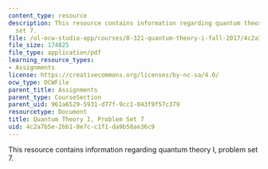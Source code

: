 ```yaml
---
content_type: resource
description: This resource contains information regarding quantum theory I, problem
  set 7.
file: /ol-ocw-studio-app/courses/8-321-quantum-theory-i-fall-2017/4c2a7b5e2bb18e7cc1f1da9b58ae36c9_MIT8_321F17_Pset7.pdf
file_size: 174825
file_type: application/pdf
learning_resource_types:
- Assignments
license: https://creativecommons.org/licenses/by-nc-sa/4.0/
ocw_type: OCWFile
parent_title: Assignments
parent_type: CourseSection
parent_uid: 961a6529-5931-d77f-9cc1-043f9f57c379
resourcetype: Document
title: Quantum Theory I, Problem Set 7
uid: 4c2a7b5e-2bb1-8e7c-c1f1-da9b58ae36c9
---
```

This resource contains information regarding quantum theory I, problem set 7.